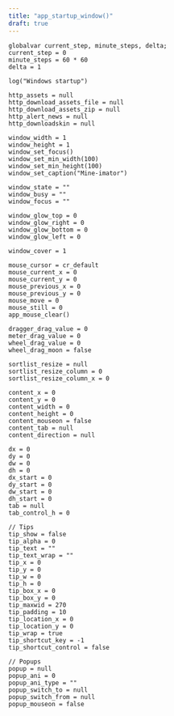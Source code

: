 ```yaml
---
title: "app_startup_window()"
draft: true
---
```


    globalvar current_step, minute_steps, delta;
    current_step = 0
    minute_steps = 60 * 60
    delta = 1

    log("Windows startup")

    http_assets = null
    http_download_assets_file = null
    http_download_assets_zip = null
    http_alert_news = null
    http_downloadskin = null

    window_width = 1
    window_height = 1
    window_set_focus()
    window_set_min_width(100)
    window_set_min_height(100)
    window_set_caption("Mine-imator")

    window_state = ""
    window_busy = ""
    window_focus = ""

    window_glow_top = 0
    window_glow_right = 0
    window_glow_bottom = 0
    window_glow_left = 0

    window_cover = 1

    mouse_cursor = cr_default
    mouse_current_x = 0
    mouse_current_y = 0
    mouse_previous_x = 0
    mouse_previous_y = 0
    mouse_move = 0
    mouse_still = 0
    app_mouse_clear()

    dragger_drag_value = 0
    meter_drag_value = 0
    wheel_drag_value = 0
    wheel_drag_moon = false

    sortlist_resize = null
    sortlist_resize_column = 0
    sortlist_resize_column_x = 0

    content_x = 0
    content_y = 0
    content_width = 0
    content_height = 0
    content_mouseon = false
    content_tab = null
    content_direction = null

    dx = 0
    dy = 0
    dw = 0
    dh = 0
    dx_start = 0
    dy_start = 0
    dw_start = 0
    dh_start = 0
    tab = null
    tab_control_h = 0

    // Tips
    tip_show = false
    tip_alpha = 0
    tip_text = ""
    tip_text_wrap = ""
    tip_x = 0
    tip_y = 0
    tip_w = 0
    tip_h = 0
    tip_box_x = 0
    tip_box_y = 0
    tip_maxwid = 270
    tip_padding = 10
    tip_location_x = 0
    tip_location_y = 0
    tip_wrap = true
    tip_shortcut_key = -1
    tip_shortcut_control = false

    // Popups
    popup = null
    popup_ani = 0
    popup_ani_type = ""
    popup_switch_to = null
    popup_switch_from = null
    popup_mouseon = false

